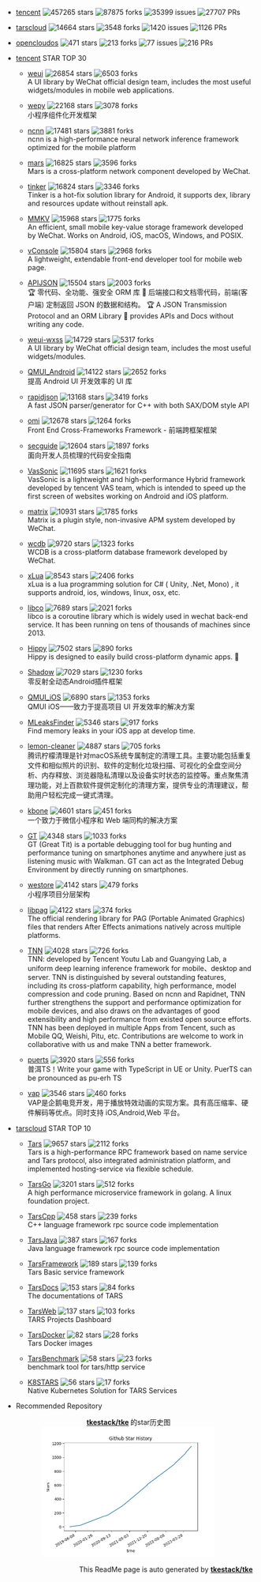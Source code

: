 
+ [tencent](https://github.com/tencent)
![457265 stars](https://img.shields.io/badge/Stars-457265-green)
![87875 forks](https://img.shields.io/badge/Forks-87875-green)
![35399 issues](https://img.shields.io/badge/Issues-35399-green)
![27707 PRs](https://img.shields.io/badge/PRs-27707-green)

+ [tarscloud](https://github.com/tarscloud)
![14664 stars](https://img.shields.io/badge/Stars-14664-green)
![3548 forks](https://img.shields.io/badge/Forks-3548-green)
![1420 issues](https://img.shields.io/badge/Issues-1420-green)
![1126 PRs](https://img.shields.io/badge/PRs-1126-green)

+ [opencloudos](https://github.com/opencloudos)
![471 stars](https://img.shields.io/badge/Stars-471-green)
![213 forks](https://img.shields.io/badge/Forks-213-green)
![77 issues](https://img.shields.io/badge/Issues-77-green)
![216 PRs](https://img.shields.io/badge/PRs-216-green)



+ [tencent](https://github.com/tencent) STAR TOP 30
    
    + [weui](https://github.com/tencent/weui) 
    ![26854 stars](https://img.shields.io/badge/Stars-26854-green)
    ![6503 forks](https://img.shields.io/badge/Forks-6503-green)  
    A UI library by WeChat official design team, includes the most useful widgets/modules in mobile web applications.
    
    + [wepy](https://github.com/tencent/wepy) 
    ![22168 stars](https://img.shields.io/badge/Stars-22168-green)
    ![3078 forks](https://img.shields.io/badge/Forks-3078-green)  
    小程序组件化开发框架
    
    + [ncnn](https://github.com/tencent/ncnn) 
    ![17481 stars](https://img.shields.io/badge/Stars-17481-green)
    ![3881 forks](https://img.shields.io/badge/Forks-3881-green)  
    ncnn is a high-performance neural network inference framework optimized for the mobile platform
    
    + [mars](https://github.com/tencent/mars) 
    ![16825 stars](https://img.shields.io/badge/Stars-16825-green)
    ![3596 forks](https://img.shields.io/badge/Forks-3596-green)  
    Mars is a cross-platform network component  developed by WeChat.
    
    + [tinker](https://github.com/tencent/tinker) 
    ![16824 stars](https://img.shields.io/badge/Stars-16824-green)
    ![3346 forks](https://img.shields.io/badge/Forks-3346-green)  
    Tinker is a hot-fix solution library for Android, it supports dex, library and resources update without reinstall apk.
    
    + [MMKV](https://github.com/tencent/MMKV) 
    ![15968 stars](https://img.shields.io/badge/Stars-15968-green)
    ![1775 forks](https://img.shields.io/badge/Forks-1775-green)  
    An efficient, small mobile key-value storage framework developed by WeChat. Works on Android, iOS, macOS, Windows, and POSIX.
    
    + [vConsole](https://github.com/tencent/vConsole) 
    ![15804 stars](https://img.shields.io/badge/Stars-15804-green)
    ![2968 forks](https://img.shields.io/badge/Forks-2968-green)  
    A lightweight, extendable front-end developer tool for mobile web page.
    
    + [APIJSON](https://github.com/tencent/APIJSON) 
    ![15504 stars](https://img.shields.io/badge/Stars-15504-green)
    ![2003 forks](https://img.shields.io/badge/Forks-2003-green)  
    🏆 零代码、全功能、强安全 ORM 库 🚀 后端接口和文档零代码，前端(客户端) 定制返回 JSON 的数据和结构。 🏆 A JSON Transmission Protocol and an ORM Library 🚀  provides APIs and Docs without writing any code.
    
    + [weui-wxss](https://github.com/tencent/weui-wxss) 
    ![14729 stars](https://img.shields.io/badge/Stars-14729-green)
    ![5317 forks](https://img.shields.io/badge/Forks-5317-green)  
    A UI library by WeChat official design team, includes the most useful widgets/modules.
    
    + [QMUI_Android](https://github.com/tencent/QMUI_Android) 
    ![14122 stars](https://img.shields.io/badge/Stars-14122-green)
    ![2652 forks](https://img.shields.io/badge/Forks-2652-green)  
    提高 Android UI 开发效率的 UI 库
    
    + [rapidjson](https://github.com/tencent/rapidjson) 
    ![13168 stars](https://img.shields.io/badge/Stars-13168-green)
    ![3419 forks](https://img.shields.io/badge/Forks-3419-green)  
    A fast JSON parser/generator for C++ with both SAX/DOM style API
    
    + [omi](https://github.com/tencent/omi) 
    ![12678 stars](https://img.shields.io/badge/Stars-12678-green)
    ![1264 forks](https://img.shields.io/badge/Forks-1264-green)  
     Front End Cross-Frameworks Framework - 前端跨框架框架
    
    + [secguide](https://github.com/tencent/secguide) 
    ![12604 stars](https://img.shields.io/badge/Stars-12604-green)
    ![1897 forks](https://img.shields.io/badge/Forks-1897-green)  
    面向开发人员梳理的代码安全指南
    
    + [VasSonic](https://github.com/tencent/VasSonic) 
    ![11695 stars](https://img.shields.io/badge/Stars-11695-green)
    ![1621 forks](https://img.shields.io/badge/Forks-1621-green)  
    VasSonic is a lightweight and high-performance Hybrid framework developed by tencent VAS team, which is intended to speed up the first screen of websites working on Android and iOS platform. 
    
    + [matrix](https://github.com/tencent/matrix) 
    ![10931 stars](https://img.shields.io/badge/Stars-10931-green)
    ![1785 forks](https://img.shields.io/badge/Forks-1785-green)  
    Matrix is a plugin style, non-invasive APM system developed by WeChat.
    
    + [wcdb](https://github.com/tencent/wcdb) 
    ![9720 stars](https://img.shields.io/badge/Stars-9720-green)
    ![1323 forks](https://img.shields.io/badge/Forks-1323-green)  
    WCDB is a cross-platform database framework developed by WeChat.
    
    + [xLua](https://github.com/tencent/xLua) 
    ![8543 stars](https://img.shields.io/badge/Stars-8543-green)
    ![2406 forks](https://img.shields.io/badge/Forks-2406-green)  
    xLua is a lua programming solution for  C# ( Unity, .Net, Mono) , it supports android, ios, windows, linux, osx, etc.
    
    + [libco](https://github.com/tencent/libco) 
    ![7689 stars](https://img.shields.io/badge/Stars-7689-green)
    ![2021 forks](https://img.shields.io/badge/Forks-2021-green)  
    libco is a coroutine library which is widely used in wechat  back-end service. It has been running on tens of thousands of machines since 2013.
    
    + [Hippy](https://github.com/tencent/Hippy) 
    ![7502 stars](https://img.shields.io/badge/Stars-7502-green)
    ![890 forks](https://img.shields.io/badge/Forks-890-green)  
    Hippy is designed to easily build cross-platform dynamic apps. 👏
    
    + [Shadow](https://github.com/tencent/Shadow) 
    ![7029 stars](https://img.shields.io/badge/Stars-7029-green)
    ![1230 forks](https://img.shields.io/badge/Forks-1230-green)  
    零反射全动态Android插件框架
    
    + [QMUI_iOS](https://github.com/tencent/QMUI_iOS) 
    ![6890 stars](https://img.shields.io/badge/Stars-6890-green)
    ![1353 forks](https://img.shields.io/badge/Forks-1353-green)  
    QMUI iOS——致力于提高项目 UI 开发效率的解决方案
    
    + [MLeaksFinder](https://github.com/tencent/MLeaksFinder) 
    ![5346 stars](https://img.shields.io/badge/Stars-5346-green)
    ![917 forks](https://img.shields.io/badge/Forks-917-green)  
    Find memory leaks in your iOS app at develop time.
    
    + [lemon-cleaner](https://github.com/tencent/lemon-cleaner) 
    ![4887 stars](https://img.shields.io/badge/Stars-4887-green)
    ![705 forks](https://img.shields.io/badge/Forks-705-green)  
    腾讯柠檬清理是针对macOS系统专属制定的清理工具。主要功能包括重复文件和相似照片的识别、软件的定制化垃圾扫描、可视化的全盘空间分析、内存释放、浏览器隐私清理以及设备实时状态的监控等。重点聚焦清理功能，对上百款软件提供定制化的清理方案，提供专业的清理建议，帮助用户轻松完成一键式清理。
    
    + [kbone](https://github.com/tencent/kbone) 
    ![4601 stars](https://img.shields.io/badge/Stars-4601-green)
    ![451 forks](https://img.shields.io/badge/Forks-451-green)  
    一个致力于微信小程序和 Web 端同构的解决方案
    
    + [GT](https://github.com/tencent/GT) 
    ![4348 stars](https://img.shields.io/badge/Stars-4348-green)
    ![1033 forks](https://img.shields.io/badge/Forks-1033-green)  
    GT (Great Tit) is a portable debugging tool for bug hunting and performance tuning on smartphones anytime and anywhere just as listening music with Walkman. GT can act as the Integrated Debug Environment by directly running on smartphones.
    
    + [westore](https://github.com/tencent/westore) 
    ![4142 stars](https://img.shields.io/badge/Stars-4142-green)
    ![479 forks](https://img.shields.io/badge/Forks-479-green)  
    小程序项目分层架构
    
    + [libpag](https://github.com/tencent/libpag) 
    ![4122 stars](https://img.shields.io/badge/Stars-4122-green)
    ![374 forks](https://img.shields.io/badge/Forks-374-green)  
    The official rendering library for PAG (Portable Animated Graphics) files that renders After Effects animations natively across multiple platforms.
    
    + [TNN](https://github.com/tencent/TNN) 
    ![4028 stars](https://img.shields.io/badge/Stars-4028-green)
    ![726 forks](https://img.shields.io/badge/Forks-726-green)  
    TNN: developed by Tencent Youtu Lab and Guangying Lab, a uniform deep learning inference framework for mobile、desktop and server. TNN is distinguished by several outstanding features, including its cross-platform capability, high performance, model compression and code pruning. Based on ncnn and Rapidnet, TNN further strengthens the support and performance optimization for mobile devices, and also draws on the advantages of good extensibility and high performance from existed open source efforts. TNN has been deployed in multiple Apps from Tencent, such as Mobile QQ, Weishi, Pitu, etc. Contributions are welcome to work in collaborative with us and make TNN a better framework. 
    
    + [puerts](https://github.com/tencent/puerts) 
    ![3920 stars](https://img.shields.io/badge/Stars-3920-green)
    ![556 forks](https://img.shields.io/badge/Forks-556-green)  
    普洱TS！Write your game with TypeScript in UE or Unity. PuerTS can be pronounced as pu-erh TS
    
    + [vap](https://github.com/tencent/vap) 
    ![3546 stars](https://img.shields.io/badge/Stars-3546-green)
    ![460 forks](https://img.shields.io/badge/Forks-460-green)  
    VAP是企鹅电竞开发，用于播放特效动画的实现方案。具有高压缩率、硬件解码等优点。同时支持 iOS,Android,Web 平台。
    

+ [tarscloud](https://github.com/tarscloud) STAR TOP 10
    
    + [Tars](https://github.com/tarscloud/Tars) 
    ![9657 stars](https://img.shields.io/badge/Stars-9657-green)
    ![2112 forks](https://img.shields.io/badge/Forks-2112-green)  
    Tars is a high-performance RPC framework based on name service and Tars protocol, also integrated administration platform, and implemented hosting-service via flexible schedule.
    
    + [TarsGo](https://github.com/tarscloud/TarsGo) 
    ![3201 stars](https://img.shields.io/badge/Stars-3201-green)
    ![512 forks](https://img.shields.io/badge/Forks-512-green)  
    A  high performance microservice  framework  in golang. A linux foundation project.
    
    + [TarsCpp](https://github.com/tarscloud/TarsCpp) 
    ![458 stars](https://img.shields.io/badge/Stars-458-green)
    ![239 forks](https://img.shields.io/badge/Forks-239-green)  
    C++ language framework rpc source code implementation
    
    + [TarsJava](https://github.com/tarscloud/TarsJava) 
    ![387 stars](https://img.shields.io/badge/Stars-387-green)
    ![167 forks](https://img.shields.io/badge/Forks-167-green)  
    Java language framework rpc source code implementation
    
    + [TarsFramework](https://github.com/tarscloud/TarsFramework) 
    ![189 stars](https://img.shields.io/badge/Stars-189-green)
    ![139 forks](https://img.shields.io/badge/Forks-139-green)  
    Tars Basic service framework
    
    + [TarsDocs](https://github.com/tarscloud/TarsDocs) 
    ![153 stars](https://img.shields.io/badge/Stars-153-green)
    ![84 forks](https://img.shields.io/badge/Forks-84-green)  
    The documentations of TARS
    
    + [TarsWeb](https://github.com/tarscloud/TarsWeb) 
    ![137 stars](https://img.shields.io/badge/Stars-137-green)
    ![103 forks](https://img.shields.io/badge/Forks-103-green)  
    TARS Projects Dashboard
    
    + [TarsDocker](https://github.com/tarscloud/TarsDocker) 
    ![82 stars](https://img.shields.io/badge/Stars-82-green)
    ![28 forks](https://img.shields.io/badge/Forks-28-green)  
    Tars Docker  images
    
    + [TarsBenchmark](https://github.com/tarscloud/TarsBenchmark) 
    ![58 stars](https://img.shields.io/badge/Stars-58-green)
    ![23 forks](https://img.shields.io/badge/Forks-23-green)  
    benchmark tool for tars/http service
    
    + [K8STARS](https://github.com/tarscloud/K8STARS) 
    ![56 stars](https://img.shields.io/badge/Stars-56-green)
    ![17 forks](https://img.shields.io/badge/Forks-17-green)  
    Native Kubernetes  Solution for TARS Services
    


+ Recommended Repository  
<p align="center">
      <strong>
        <a href="https://github.com/tkestack/tke" target="_blank">tkestack/tke</a>
      </strong>  的star历史图
  <br>
  <img src="https://raw.githubusercontent.com/ButterAndButterfly/GithubTools/master/data/stars_history.jpg" width="350px"></img>    
</p>

<p align="right">
      This ReadMe page is auto generated by 
      <strong>
        <a href="https://github.com/tkestack/tke" target="_blank">tkestack/tke</a><br>
      </strong>   
</p>